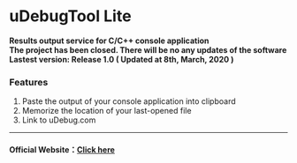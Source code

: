 # uDebugTool Lite
<b>Results output service for C/C++ console application  
The project has been closed. There will be no any updates of the software  
Lastest version: Release 1.0  ( Updated at 8th, March, 2020 )</b>  

### Features
1.  Paste the output of your console application into clipboard
2.  Memorize the location of your last-opened file
3.  Link to uDebug.com

***
#### Official Website：[Click here](https://sites.google.com/mail.fcu.edu.tw/udebugtool/%E7%B0%A1%E4%BB%8B?authuser=0 "uDebugTool Official Website")
